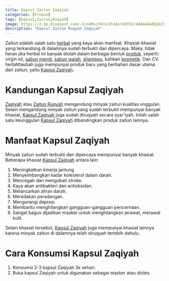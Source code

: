 ```yaml
---
title: Kapsul Zaitun Zaqiyah
categories: [Produk]
tags: [Kapsul,Zaitun,Ruqyah]
image: https://2.bp.blogspot.com/-Sro6Mxz7Hl4/Xh1AslDQT8I/AAAAAAAAEpQ/bmZ1b1OWbEw_xfFJwjTSX_0qyj90x8DlwCKgBGAsYHg/s1600/201910-produk-zaqiyah.png
description: "Kapsul Zaitun Ruqyah Zaqiyah"
---
```


<div>Zaitun adalah salah satu <a href="/categories/produk">herbal</a> yang kaya akan manfaat. Khasiat-khasiat yang terkandung di dalamnya sudah terbukti dan dipercaya. Maka, tidak heran jika herbal ini banyak diolah dalam berbagai bentuk <a href="/categories/produk">produk</a>, seperti: virgin oil, <a href="/posts/sabun-mandi-dq0">sabun mandi</a>, <a href="/posts/sabun-wajah-bbk">sabun wajah</a>, <a href="/posts/sampo-herbal">shampoo</a>, bahkan <a href="/tags/estetik">kosmetik</a>. Dan CV. herbAttaubah juga mempunyai produk baru yang berbahan dasar utama dari zaitun, yaitu <a href="/posts/kapsul-zaqiyah-alh" title="Kapsul Zaqiyah Attaubah">Kapsul Zaqiyah</a>.</div>

<h1>Kandungan Kapsul Zaqiyah</h1>

<div><a href="/posts/kapsul-zaqiyah-alh" title="Kapsul Zaqiyah Attaubah">Zaqiyah</a> atau <a href="/posts/kapsul-zaqiyah-alh" title="Kapsul Zaqiyah Attaubah">Zaitun Ruqyah</a> mengandung minyak zaitun kualitas unggulan. Selain mengandung minyak zaitun yang sudah terbukti mempunyai banyak khasiat, <a href="/posts/kapsul-zaqiyah-alh" title="Kapsul Zaqiyah Attaubah">Kapsul Zaqiyah</a> juga sudah diruqyah secara syar'iyah. Inilah salah satu keunggulan <a href="/posts/kapsul-zaqiyah-alh" title="Kapsul Zaqiyah Attaubah">Kapsul Zaqiyah</a> dibandingkan produk zaitun lainnya.</div>

<h1>Manfaat Kapsul Zaqiyah</h1>

<div>Minyak zaitun sudah terbukti dan dipercaya mempunyai banyak khasiat. Beberapa khasiat <a href="/posts/kapsul-zaqiyah-alh" title="Kapsul Zaqiyah Attaubah">Kapsul Zaqiyah</a> antara lain:</div>

<ol><li>Meningkatkan kinerja jantung</li>
    <li>Menyeimbangkan kadar kolesterol dalam darah.</li>
    <li>Mencegah dan mengobati stroke.</li>
    <li>Kaya akan antibakteri dan antioksidan.</li>
    <li>Melancarkan aliran darah.</li>
    <li>Meredakan peradangan.</li>
    <li>Mengurangi depresi.</li>
    <li>Membantu menghilangkan gangguan-gangguan pencernaan.</li>
    <li>Sangat bagus dijadikan masker untuk menghilangkan jerawat, merawat kulit.</li></ol>

<div>Selain khasiat tersebut, <a href="/posts/kapsul-zaqiyah-alh" title="Kapsul Zaqiyah Attaubah">Kapsul Zaqiyah</a> juga mempunyai khasiat lainnya karena minyak zaitun di dalamnya telah diruqyah terlebih dahulu.</div>

<h1>Cara Konsumsi Kapsul Zaqiyah</h1>

<ol><li>Konsumsi 2-3 kapsul Zaqiyah 3x sehari.</li>
    <li>Buka kapsul Zaqiyah untuk digunakan sebagai masker atau dioles.</li></ol>